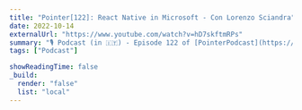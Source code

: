 ```yaml
---
title: "Pointer[122]: React Native in Microsoft - Con Lorenzo Sciandra"
date: 2022-10-14
externalUrl: "https://www.youtube.com/watch?v=hD7skftmRPs"
summary: "🎙 Podcast (in 🇮🇹) - Episode 122 of [PointerPodcast](https://open.spotify.com/show/3XmDzcZv4rCIx1VpWrbrkh)"
tags: ["Podcast"]

showReadingTime: false
_build:
  render: "false"
  list: "local"
---
```


